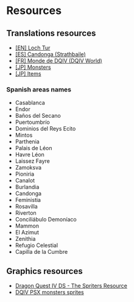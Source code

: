 <h1>Resources</h1>

<h2>Translations resources</h2>
<ul>
    <li><a href="https://dragonquest.fandom.com/wiki/Loch_Tur">[EN] Loch Tur</a></li>
    <li><a href="https://dragonquest.fandom.com/es/wiki/Candonga">[ES] Candonga (Strathbaile)</a></li>
    <li><a href="https://wikidragonquest.fr/Monde_de_Dragon_Quest_IV">[FR] Monde de DQIV (DQIV World)</a></li>
    <li><a href="https://dragonquest.fandom.com/ja/wiki/%E3%83%89%E3%83%A9%E3%82%B4%E3%83%B3%E3%82%AF%E3%82%A8%E3%82%B9%E3%83%88IV%E3%81%AE%E3%83%A2%E3%83%B3%E3%82%B9%E3%82%BF%E3%83%BC#Part_3">[JP] Monsters</a></li>
    <li><a href="http://dq4ds.ffsky.cn/item.htm">[JP] Items</a></li>
</ul>

<h3>Spanish areas names</h3>

<ul>
    <li>Casablanca</li>
    <li>Endor</li>
    <li>Baños del Secano</li>
    <li>Puertoumbrío</li>
    <li>Dominios del Reys Ecito</li>
    <li>Mintos</li>
    <li>Parthenia</li>
    <li>Palais de Léon</li>
    <li>Havre Léon</li>
    <li>Laissez Fayre</li>
    <li>Zamoksva</li>
    <li>Pioniria</li>
    <li>Canalot</li>
    <li>Burlandia</li>
    <li>Candonga</li>
    <li>Feministia</li>
    <li>Rosavilla</li>
    <li>Riverton</li>
    <li>Conciliábulo Demoníaco</li>
    <li>Mammon</li>
    <li>El Azimut</li>
    <li>Zenithia</li>
    <li>Refugio Celestial</li>
    <li>Capilla de la Cumbre</li>
</ul>

<h2>Graphics resources</h2>
<ul>
    <li><a href="https://www.spriters-resource.com/ds_dsi/dragonquest4thechaptersofthechosen/">Dragon Quest IV DS - The Spriters Resource</a></li>
    <li><a href="https://www.rpglegion.com/sprites/dq4/index.htm">DQIV PSX monsters sprites</a></li>
</ul>